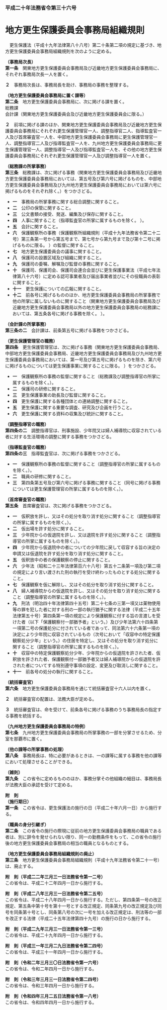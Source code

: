### 平成二十年法務省令第三十六号  
# 地方更生保護委員会事務局組織規則  
　更生保護法（平成十九年法律第八十八号）第二十条第二項の規定に基づき、地方更生保護委員会事務局組織規則を次のように定める。  
  
**（事務局次長）**  
**第一条**　関東地方更生保護委員会事務局及び近畿地方更生保護委員会事務局に、それぞれ事務局次長一人を置く。  
  
**２**　事務局次長は、事務局長を助け、事務局の事務を整理する。  
  
**（地方更生保護委員会事務局に置く課等）**  
**第二条**　地方更生保護委員会事務局に、次に掲げる課を置く。  
総務課  
会計課（関東地方更生保護委員会及び近畿地方更生保護委員会に限る。）  
  
**２**　前項に掲げる課のほか、関東地方更生保護委員会事務局及び近畿地方更生保護委員会事務局にそれぞれ更生保護管理官一人、調整指導官二人、指導監査官一人及び首席審査官一人を、中部地方更生保護委員会事務局に更生保護管理官一人、調整指導官二人及び指導監査官一人を、九州地方更生保護委員会事務局に更生保護管理官一人、調整指導官一人及び指導監査官一人を、その他の地方更生保護委員会事務局にそれぞれ更生保護管理官一人及び調整指導官一人を置く。  
  
**（総務課の所掌事務）**  
**第三条**　総務課は、次に掲げる事務（関東地方更生保護委員会事務局及び近畿地方更生保護委員会事務局においては、第五号及び第六号に掲げるものを、中部地方更生保護委員会事務局及び九州地方更生保護委員会事務局においては第六号に掲げるものをそれぞれ除く。）をつかさどる。  
* **一**　事務局の所掌事務に関する総合調整に関すること。  
* **二**　公印の保管に関すること。  
* **三**　公文書類の接受、発送、編集及び保存に関すること。  
* **四**　人事に関すること（指導監査官の所掌に属するものを除く。 ）。  
* **五**　会計に関すること。  
* **六**　保護観察所の事務（保護観察所組織規則（平成十九年法務省令第二十二号）第三条第一号から第五号まで、第七号から第九号まで及び第十二号に掲げるものに限る。 ）の監督に関すること。  
* **七**　地方更生保護委員会の議事に関すること。  
* **八**　保護司の設置区域及び組織に関すること。  
* **九**　保護司の委嘱、解嘱及び監督の事務に関すること。  
* **十**　保護司、保護司会、保護司会連合会並びに更生保護事業法（平成七年法律第八十六号）に定める認可事業者及び届出事業者並びにその役職員の表彰に関すること。  
* **十一**　更生保護についての広報に関すること。  
* **十二**　前各号に掲げるもののほか、地方更生保護委員会事務局の所掌事務で他の所掌に属しないものに関すること（関東地方更生保護委員会事務局及び近畿地方更生保護委員会事務局以外の地方更生保護委員会事務局の総務課においては、第五条各号に掲げる事務を除く。 ）。  
  
**（会計課の所掌事務）**  
**第三条の二**　会計課は、前条第五号に掲げる事務をつかさどる。  
  
**（更生保護管理官の職務）**  
**第四条**　更生保護管理官は、次に掲げる事務（関東地方更生保護委員会事務局、中部地方更生保護委員会事務局、近畿地方更生保護委員会事務局及び九州地方更生保護委員会事務局においては、第一号及び第五号に掲げるものを除き、第六号に掲げるものについては更生保護事業に関することに限る。 ）をつかさどる。  
* **一**　保護観察所の事務の監督に関すること（総務課及び調整指導官の所掌に属するものを除く。）。  
* **二**　保護司の研修に関すること。  
* **三**　更生保護事業の助長及び監督に関すること。  
* **四**　更生保護に関する各種団体との連絡調整に関すること。  
* **五**　更生保護に関する重要な調査、研究及び企画を行うこと。  
* **六**　更生保護に関する資料の収集及び統計に関すること。  
  
**（調整指導官の職務）**  
**第四条の二**　調整指導官は、刑事施設、少年院又は婦人補導院に収容されている者に対する生活環境の調整に関する事務をつかさどる。  
  
**（指導監査官の職務）**  
**第四条の三**　指導監査官は、次に掲げる事務をつかさどる。  
* **一**　保護観察所の事務の監督に関すること（調整指導官の所掌に属するものを除く。）。  
* **二**　職員の研修に関すること。  
* **三**　第四条第五号及び第六号に掲げる事務に関すること（同号に掲げる事務については更生保護管理官の所掌に属するものを除く。）。  
  
**（首席審査官の職務）**  
**第五条**　首席審査官は、次に掲げる事務をつかさどる。  
* **一**　仮釈放を許し、又はその処分を取り消す処分に関すること（調整指導官の所掌に属するものを除く。）。  
* **二**　仮出場を許す処分に関すること。  
* **三**　少年院からの仮退院を許し、又は退院を許す処分に関すること（調整指導官の所掌に属するものを除く。）。  
* **四**　少年院から仮退院中の者についての少年院に戻して収容する旨の決定の申請又は仮退院を許す処分を取り消す処分に関すること。  
* **五**　仮釈放中の者の保護観察の停止に関すること。  
* **六**　少年法（昭和二十三年法律第百六十八号）第五十二条第一項及び第二項の規定により言い渡された刑の執行を受け終わったものとする処分に関すること。  
* **七**　保護観察を仮に解除し、又はその処分を取り消す処分に関すること。  
* **八**　婦人補導院からの仮退院を許し、又はその処分を取り消す処分に関すること（調整指導官の所掌に属するものを除く。）。  
* **九**　刑法（明治四十年法律第四十五号）第二十七条の三第一項又は薬物使用等の罪を犯した者に対する刑の一部の執行猶予に関する法律（平成二十五年法律第五十号）第四条第一項の規定により保護観察に付する旨の言渡しを受けた者（以下「保護観察付一部猶予者」という。）及び少年法第六十四条第一項第二号の保護処分に付されている者であって、同法第六十六条第一項の決定により少年院に収容されているもの（次号において「収容中の特定保護観察処分少年」という。）の住居を特定し、又はその処分を取り消す処分に関すること（調整指導官の所掌に属するものを除く。）。  
* **十**　収容中の特定保護観察処分少年、少年院からの仮退院を許された者、仮釈放を許された者、保護観察付一部猶予者又は婦人補導院からの仮退院を許された者についてする特別遵守事項の設定、変更及び取消しに関すること。  
* **十一**　前各号の処分の執行に関すること。  
  
**（統括審査官）**  
**第六条**　地方更生保護委員会事務局を通じて統括審査官十六人以内を置く。  
  
**２**　統括審査官の配置は、法務大臣が定める。  
  
**３**　統括審査官は、命を受けて、前条各号に掲げる事務のうち事務局長の指定する事務を統括する。  
  
**（九州地方更生保護委員会事務局の特例）**  
**第七条**　九州地方更生保護委員会事務局の所掌事務の一部を分掌させるため、分室を那覇市に置く。  
  
**（他の課等の所掌事務の処理）**  
**第八条**　事務局長は、特に必要があるときは、一の課等に属する事務を他の課等において処理させることができる。  
  
**（雑則）**  
**第九条**　この省令に定めるもののほか、事務分掌その他組織の細目は、事務局長が法務大臣の承認を受けて定める。  
  
**附　則**  
**（施行期日）**  
**第一条**　この省令は、更生保護法の施行の日（平成二十年六月一日）から施行する。  
  
**（職員の身分引継ぎ）**  
**第二条**　この省令の施行の際現に従前の地方更生保護委員会事務局の職員である者は、別に辞令を発せられない限り、同一の勤務条件をもって、この省令の施行後の地方更生保護委員会事務局の相当の職員となるものとする。  
  
**（地方更生保護委員会事務局組織規則の廃止）**  
**第三条**　地方更生保護委員会事務局組織規則（平成十九年法務省令第二十一号）は、廃止する。  
  
**附　則（平成二二年三月三一日法務省令第一二号）**  
この省令は、平成二十二年四月一日から施行する。  
  
**附　則（平成二八年三月三一日法務省令第二五号）**  
この省令は、平成二十八年四月一日から施行する。ただし、第四条第一号の改正規定、第五条中第十号を第十一号とする改正規定、同条第九号の改正規定及び同号を同条第十号とし、同条第八号の次に一号を加える改正規定は、刑法等の一部を改正する法律（平成二十五年法律第四十九号）の施行の日から施行する。  
  
**附　則（平成二九年三月三一日法務省令第一三号）**  
この省令は、平成二十九年四月一日から施行する。  
  
**附　則（平成三一年三月二九日法務省令第二四号）**  
この省令は、平成三十一年四月一日から施行する。  
  
**附　則（令和二年三月三〇日法務省令第一六号）**  
この省令は、令和二年四月一日から施行する。  
  
**附　則（令和三年三月三一日法務省令第二四号）**  
この省令は、令和三年四月一日から施行する。  
  
**附　則（令和四年三月二五日法務省令第一八号）**  
この省令は、令和四年四月一日から施行する。  
  
